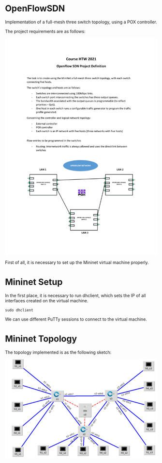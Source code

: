 # OpenFlowSDN
Implementation of a full-mesh three switch topology, using a POX controller.

The project requirements are as follows:

![Screenshot](images/requirements.png)


First of all, it is necessary to set up the Mininet virtual machine properly.

# Mininet Setup
In the first place, it is necessary to run dhclient, which sets the IP of all interfaces created on the virtual machine.
```
sudo dhclient
```
We can use different PuTTy sessions to connect to the virtual machine. 

# Mininet Topology
The topology implemented is as the following sketch:

![Screenshot](images/topology.png)

